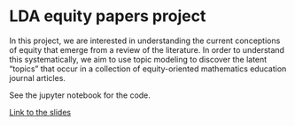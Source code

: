 # LDA equity papers project

In this project, we are interested in understanding the current conceptions of equity that emerge from a review of the literature.
In order to understand this systematically, we aim to use topic modeling to discover the latent “topics” that occur in a collection of equity-oriented mathematics education journal articles.

See the jupyter notebook for the code.


[Link to the slides](https://docs.google.com/presentation/d/1AHc1ZFFM6dDsZrV9p5GZmLHYUcog2VZzFExEeiVRiZE/edit?usp=drivesdk)
